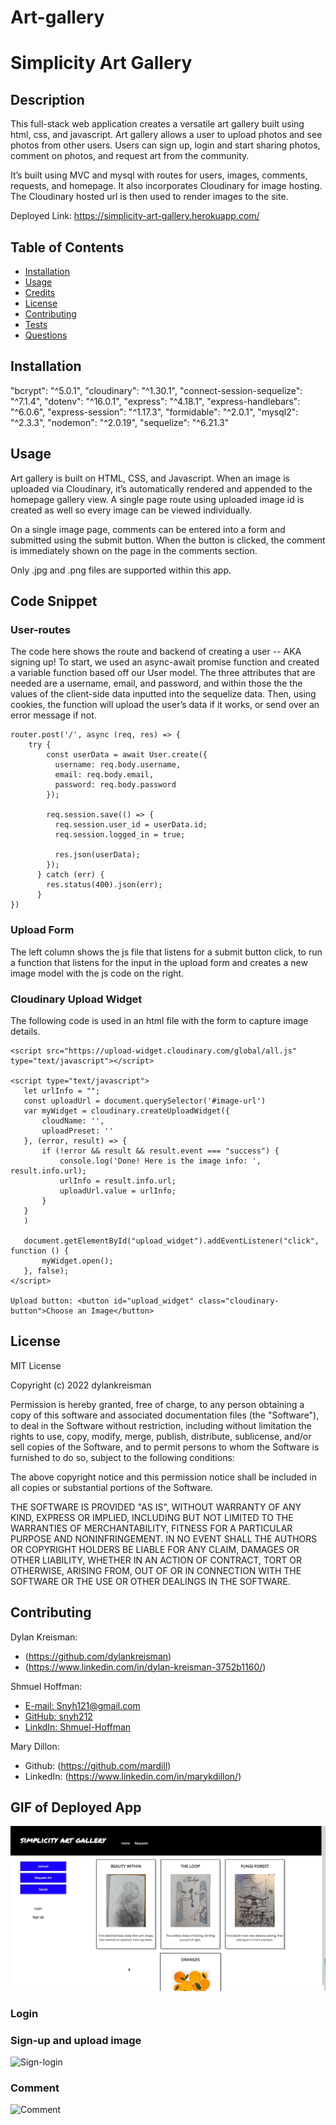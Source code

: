 # Art-gallery
# Simplicity Art Gallery

## Description

This full-stack web application creates a versatile art gallery built using html, css, and javascript. Art gallery allows a user to upload photos and see photos from other users. Users can sign up, login and start sharing photos, comment on photos, and request art from the community. 

It’s built using MVC and mysql with routes for users, images, comments, requests, and homepage. It also incorporates Cloudinary for image hosting. The Cloudinary hosted url is then used to render images to the site. 

Deployed Link: https://simplicity-art-gallery.herokuapp.com/

## Table of Contents

* [Installation](#installation)
* [Usage](#usage)
* [Credits](#credits)
* [License](#license)
* [Contributing](#contributing)
* [Tests](#tests)
* [Questions](#questions)


## Installation

   "bcrypt": "^5.0.1",
   "cloudinary": "^1.30.1",
   "connect-session-sequelize": "^7.1.4",
   "dotenv": "^16.0.1",
   "express": "^4.18.1",
   "express-handlebars": "^6.0.6",
   "express-session": "^1.17.3",
   "formidable": "^2.0.1",
   "mysql2": "^2.3.3",
   "nodemon": "^2.0.19",
   "sequelize": "^6.21.3"


## Usage

Art gallery is built on HTML, CSS, and Javascript. When an image is uploaded via Cloudinary, it’s automatically rendered and appended to the homepage gallery view. A single page route using uploaded image id is created as well so every image can be viewed individually. 

On a single image page, comments can be entered into a form and submitted using the submit button. When the button is clicked, the comment is immediately shown on the page in the comments section.

Only .jpg and .png files are supported within this app. 


## Code Snippet
### User-routes
The code here shows the route and backend of creating a user -- AKA signing up! To start, we used an async-await promise function and created a variable function based off our User model. The three attributes that are needed are a username, email, and password, and within those the the values of the client-side data inputted into the sequelize data. Then, using cookies, the function will upload the user’s data if it works, or send over an error message if not. 
```
router.post('/', async (req, res) => {
    try {
        const userData = await User.create({
          username: req.body.username,
          email: req.body.email,
          password: req.body.password
        });
   
        req.session.save(() => {
          req.session.user_id = userData.id;
          req.session.logged_in = true;
   
          res.json(userData);
        });
      } catch (err) {
        res.status(400).json(err);
      }
})

```
### Upload Form
The left column shows the js file that listens for a submit button click, to run a function that listens for the input in the upload form and creates a new image model with the js code on the right.


### Cloudinary Upload Widget

The following code is used in an html file with the form to capture image details. 
```
​​<script src="https://upload-widget.cloudinary.com/global/all.js" type="text/javascript"></script>
 
<script type="text/javascript">
   let urlInfo = "";
   const uploadUrl = document.querySelector('#image-url')
   var myWidget = cloudinary.createUploadWidget({
       cloudName: '',
       uploadPreset: ''
   }, (error, result) => {
       if (!error && result && result.event === "success") {
           console.log('Done! Here is the image info: ', result.info.url);
           urlInfo = result.info.url;
           uploadUrl.value = urlInfo;
       }
   }
   )
 
   document.getElementById("upload_widget").addEventListener("click", function () {
       myWidget.open();
   }, false);
</script>
 
Upload button: <button id="upload_widget" class="cloudinary-button">Choose an Image</button>
 ```


## License
MIT License

Copyright (c) 2022 dylankreisman

Permission is hereby granted, free of charge, to any person obtaining a copy
of this software and associated documentation files (the "Software"), to deal
in the Software without restriction, including without limitation the rights
to use, copy, modify, merge, publish, distribute, sublicense, and/or sell
copies of the Software, and to permit persons to whom the Software is
furnished to do so, subject to the following conditions:

The above copyright notice and this permission notice shall be included in all
copies or substantial portions of the Software.

THE SOFTWARE IS PROVIDED "AS IS", WITHOUT WARRANTY OF ANY KIND, EXPRESS OR
IMPLIED, INCLUDING BUT NOT LIMITED TO THE WARRANTIES OF MERCHANTABILITY,
FITNESS FOR A PARTICULAR PURPOSE AND NONINFRINGEMENT. IN NO EVENT SHALL THE
AUTHORS OR COPYRIGHT HOLDERS BE LIABLE FOR ANY CLAIM, DAMAGES OR OTHER
LIABILITY, WHETHER IN AN ACTION OF CONTRACT, TORT OR OTHERWISE, ARISING FROM,
OUT OF OR IN CONNECTION WITH THE SOFTWARE OR THE USE OR OTHER DEALINGS IN THE
SOFTWARE.

## Contributing
Dylan Kreisman: 
- (https://github.com/dylankreisman)
- (https://www.linkedin.com/in/dylan-kreisman-3752b1160/)

Shmuel Hoffman:
- [E-mail: Snyh121@gmail.com](mailto:snyh121@gmail.com)  
- [GitHub: snyh212](https://github.com/snyh212)  
- [LinkdIn: Shmuel-Hoffman](https://www.linkedin.com/in/shmuel-hoffman-254b0223b?lipi=urn%3Ali%3Apage%3Ad_flagship3_profile_view_base_contact_details%3BS2rg0PtBTLeG2szT2ZbGmg%3D%3D)

Mary Dillon: 
- Github: (https://github.com/mardill)
- LinkedIn: (https://www.linkedin.com/in/marykdillon/) 

## GIF of Deployed App
![Login](public/images/login.gif)

### Login


### Sign-up and upload image
![Sign-login](https://drive.google.com/file/d/14g97V4RXBUwZJTZZT442BZ1zCkIz87pz/view?usp=sharing)

### Comment
![Comment](public/images/comment.gif)